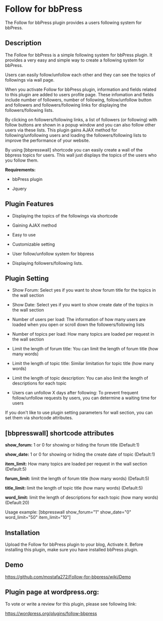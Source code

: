 # Follow for bbPress
The Follow for bbPress plugin provides a users following system for bbPress.    
              
              
## Description                    

The Follow for bbPress is a simple following system for bbPress plugin. It provides a very easy and simple way to create a following system for bbPress.                         
                         
Users can easily follow/unfollow each other and they can see the topics of followings via wall page.                    

When you activate Follow for bbPress plugin, information and fields related to this plugin are added to users profile page. These infomation and fields include number of followers, number of following, follow/unfollow button and followers and followers/following links for displaying the followers/following lists.                                

By clicking on followers/following links, a list of followers (or following) with follow buttons are shown in a popup window and you can also follow other users via these lists. This plugin gains AJAX method for following/unfollowing users and loading the followers/following lists to improve the performance of your website.                          

By using [bbpresswall] shortcode you can easily create a wall of the bbpress topics for users. This wall just displays the topics of the users who you follow them.                                  

**Requirements:**

* bbPress plugin

* Jquery


## Plugin Features 

   * Displaying the topics of the followings via shortcode

   * Gaining AJAX method

   * Easy to use

   * Customizable setting

   * User follow/unfollow system for bbpress

   * Displaying followers/following lists.


## Plugin Setting 

 * Show Forum: Select yes if you want to show forum title for the topics in the wall section

 * Show Date: Select yes if you want to show create date of the topics in the wall section

 * Number of users per load: The information of how many users are loaded when you open or scroll down the followers/following lists

 * Number of topics per load: How many topics are loaded per request in the wall section

 * Limit the length of forum title: You can limit the length of forum title (how many words)

 * Limit the length of topic title: Similar limitation for topic title (how many words)

 * Limit the length of topic description: You can also limit the length of descriptions for each topic

 * Users can unfollow X days after following: To prevent frequent follow/unfollow requests by users, you can determine a waiting time for users                                          

 If you don't like to use plugin setting parameters for wall section, you can set them via shortcode attributes.            

## [bbpresswall] shortcode attributes 

 **show_forum:** 1 or 0 for showing or hiding the forum title (Default:1)                

 **show_date:** 1 or 0 for showing or hiding the create date of topic (Default:1)                     

 **item_limit:** How many topics are loaded per request in the wall section (Default:5)               

 **forum_limit:** limit the length of forum title (how many words) (Default:5)                   

 **title_limit:** limit the length of topic title (how many words) (Default:5)                      

 **word_limit:** limit the length of descriptions for each topic (how many words) (Default:20)                    

 Usage example:   [bbpresswall show_forum="1" show_date="0" word_limit="50" item_limit="10"]                    

                       
## Installation 

Upload the Follow for bbPress plugin to your blog, Activate it. Before installing this plugin, make sure you have installed bbPress plugin.                   

## Demo                       

https://github.com/mostafa272/Follow-for-bbpress/wiki/Demo                                  


## Plugin page at wordpress.org:                       

To vote or write a review for this plugin, please see following link:   
                 
https://wordpress.org/plugins/follow-bbpress
